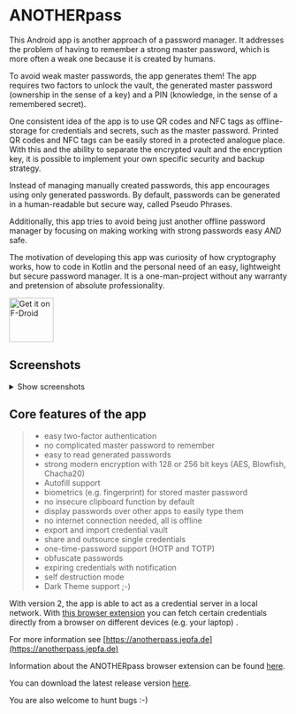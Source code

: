 # ANOTHERpass

This Android app is another approach of a password manager. It addresses the problem of having to remember a strong master password, which is more often a weak one because it is created by humans.

To avoid weak master passwords, the app generates them! The app requires two factors to unlock the vault, the generated master password (ownership in the sense of a key) and a PIN (knowledge, in the sense of a remembered secret).

One consistent idea of the app is to use QR codes and NFC tags as offline-storage for credentials and secrets, such as the master password. Printed QR codes and NFC tags can be easily stored in a protected analogue place. With this and the ability to separate the encrypted vault and the encryption key, it is possible to implement your own specific security and backup strategy.

Instead of managing manually created passwords, this app encourages using only generated passwords. By default, passwords can be generated in a human-readable but secure way, called Pseudo Phrases. 

Additionally, this app tries to avoid being just another offline password manager by focusing on making working with strong passwords easy *AND* safe.

The motivation of developing this app was curiosity of how cryptography works, how to code in Kotlin and the personal need of an easy, lightweight but secure password manager. It is a one-man-project without any warranty and pretension of absolute professionality.

[<img src="https://fdroid.gitlab.io/artwork/badge/get-it-on.png"
     alt="Get it on F-Droid"
     height="80">](https://f-droid.org/packages/de.jepfa.yapm/)


## Screenshots
<details>
<summary>Show screenshots</summary>

![](metadata/en-US/images/phoneScreenshots/1.png)
![](metadata/en-US/images/phoneScreenshots/3.png)
![](metadata/en-US/images/phoneScreenshots/4.png)
![](metadata/en-US/images/phoneScreenshots/5.png)
![](metadata/en-US/images/phoneScreenshots/6.png)
![](metadata/en-US/images/phoneScreenshots/7.png)

Dark theme:
![](metadata/en-US/images/phoneScreenshots/A.png)
![](metadata/en-US/images/phoneScreenshots/B.png)
![](metadata/en-US/images/phoneScreenshots/C.png)
![](metadata/en-US/images/phoneScreenshots/D.png)

</details>

## Core features of the app

>* easy two-factor authentication
>* no complicated master password to remember
>* easy to read generated passwords
>* strong modern encryption with 128 or 256 bit keys (AES, Blowfish, Chacha20)
>* Autofill support
>* biometrics (e.g. fingerprint) for stored master password
>* no insecure clipboard function by default
>* display passwords over other apps to easily type them
>* no internet connection needed, all is offline
>* export and import credential vault
>* share and outsource single credentials
>* one-time-password support (HOTP and TOTP)
>* obfuscate passwords
>* expiring credentials with notification
>* self destruction mode
>* Dark Theme support ;-)


With version 2, the app is able to act as a credential server in a local network. With [this browser extension](https://github.com/jenspfahl/anotherpass-browserextension) you can fetch certain credentials directly from a browser on different devices (e.g. your laptop) .

For more information see [https://anotherpass.jepfa.de](https://anotherpass.jepfa.de)

Information about the ANOTHERpass browser extension can be found [here](https://anotherpass.jepfa.de/extension/).

You can download the latest release version [here](https://anotherpass.jepfa.de/download/).

You are also welcome to hunt bugs :-)
